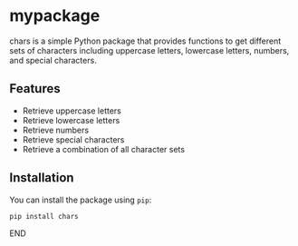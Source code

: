 # mypackage

chars is a simple Python package that provides functions to get different sets of characters including uppercase letters, lowercase letters, numbers, and special characters.

## Features

- Retrieve uppercase letters
- Retrieve lowercase letters
- Retrieve numbers
- Retrieve special characters
- Retrieve a combination of all character sets

## Installation

You can install the package using `pip`:

```sh
pip install chars
```
END